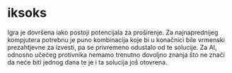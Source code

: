 # iksoks
Igra je dovršena iako postoji potencijala za proširenje. 
Za najnaprednijeg kompjutera potrebnu je puno kombinacija koje bi u konačnici bile vrmenski prezahtjevne za izvesti, pa se privremeno odustalo od te solucije.
Za AI, odnosno učećeg protivnika nemamo trenutno dovoljno znanja što ne znači da neće biti jednog dana te je i ta solucija još otovrena.
